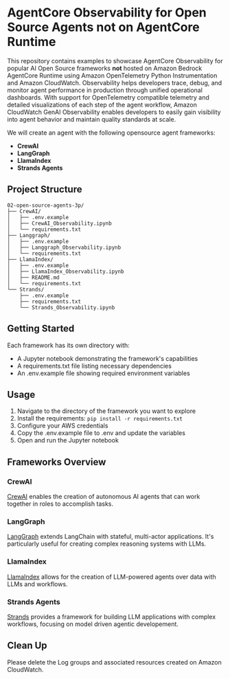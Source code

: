 # AgentCore Observability for Open Source Agents not on AgentCore Runtime

This repository contains examples to showcase AgentCore Observability for popular AI Open Source frameworks **not** hosted on Amazon Bedrock AgentCore Runtime using Amazon OpenTelemetry Python Instrumentation and Amazon CloudWatch. Observability helps developers trace, debug, and monitor agent performance in production through unified operational dashboards. With support for OpenTelemetry compatible telemetry and detailed visualizations of each step of the agent workflow, Amazon CloudWatch GenAI Observability enables developers to easily gain visibility into agent behavior and maintain quality standards at scale.

We will create an agent with the following opensource agent frameworks: 

- **CrewAI**
- **LangGraph**
- **LlamaIndex**
- **Strands Agents**

## Project Structure

```
02-open-source-agents-3p/
├── CrewAI/
│   ├── .env.example
│   ├── CrewAI_Observability.ipynb
│   └── requirements.txt
├── Langgraph/
│   ├── .env.example
│   ├── Langgraph_Observability.ipynb
│   └── requirements.txt
├── LlamaIndex/
│   ├── .env.example
│   ├── LlamaIndex_Observability.ipynb
│   ├── README.md
│   └── requirements.txt
└── Strands/
    ├── .env.example
    ├── requirements.txt
    └── Strands_Observability.ipynb
```

## Getting Started

Each framework has its own directory with:
- A Jupyter notebook demonstrating the framework's capabilities
- A requirements.txt file listing necessary dependencies
- An .env.example file showing required environment variables

## Usage

1. Navigate to the directory of the framework you want to explore
2. Install the requirements: `pip install -r requirements.txt`
3. Configure your AWS credentials 
3. Copy the .env.example file to .env and update the variables
4. Open and run the Jupyter notebook

## Frameworks Overview

### CrewAI
[CrewAI](https://www.crewai.com/) enables the creation of autonomous AI agents that can work together in roles to accomplish tasks.

### LangGraph
[LangGraph](https://www.langchain.com/langgraph) extends LangChain with stateful, multi-actor applications. It's particularly useful for creating complex reasoning systems with LLMs.

### LlamaIndex
[LlamaIndex](https://www.llamaindex.ai/) allows for the creation of LLM-powered agents over data with LLMs and workflows.

### Strands Agents
[ Strands](https://strandsagents.com/latest/) provides a framework for building LLM applications with complex workflows, focusing on model driven agentic developement.

## Clean Up 

Please delete the Log groups and associated resources created on Amazon CloudWatch.
